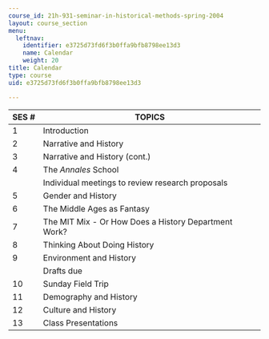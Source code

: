 ```yaml
---
course_id: 21h-931-seminar-in-historical-methods-spring-2004
layout: course_section
menu:
  leftnav:
    identifier: e3725d73fd6f3b0ffa9bfb8798ee13d3
    name: Calendar
    weight: 20
title: Calendar
type: course
uid: e3725d73fd6f3b0ffa9bfb8798ee13d3

---
```


| SES # | TOPICS |
| --- | --- |
| 1 | Introduction |
| 2 | Narrative and History |
| 3 | Narrative and History (cont.) |
| 4 | The _Annales_ School |
|  | Individual meetings to review research proposals |
| 5 | Gender and History |
| 6 | The Middle Ages as Fantasy |
| 7 | The MIT Mix - Or How Does a History Department Work? |
| 8 | Thinking About Doing History |
| 9 | Environment and History |
|  | Drafts due |
| 10 | Sunday Field Trip |
| 11 | Demography and History |
| 12 | Culture and History |
| 13 | Class Presentations